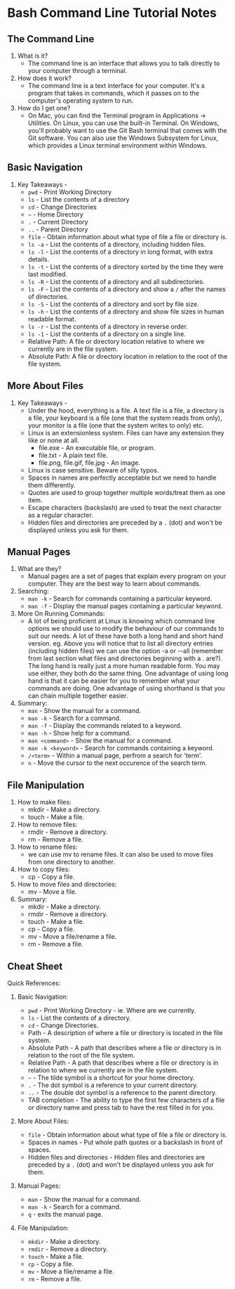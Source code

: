 # Bash Command Line Tutorial Notes

## The Command Line

1. What is it?
   - The command line is an interface that allows you to talk directly to your computer through a terminal.
2. How does it work?
   - The command line is a text interface for your computer. It's a program that takes in commands, which it passes on to the computer's operating system to run.
3. How do I get one?
   - On Mac, you can find the Terminal program in Applications -> Utilities. On Linux, you can use the built-in Terminal. On Windows, you'll probably want to use the Git Bash terminal that comes with the Git software. You can also use the Windows Subsystem for Linux, which provides a Linux terminal environment within Windows.

## Basic Navigation

1. Key Takeaways -
   - `pwd` - Print Working Directory
   - `ls` - List the contents of a directory
   - `cd` - Change Directories
   - `~` - Home Directory
   - `.` - Current Directory
   - `..` - Parent Directory
   - `file` - Obtain information about what type of file a file or directory is.
   - `ls -a` - List the contents of a directory, including hidden files.
   - `ls -l` - List the contents of a directory in long format, with extra details.
   - `ls -t` - List the contents of a directory sorted by the time they were last modified.
   - `ls -R` - List the contents of a directory and all subdirectories.
   - `ls -F` - List the contents of a directory and show a `/` after the names of directories.
   - `ls -S` - List the contents of a directory and sort by file size.
   - `ls -h` - List the contents of a directory and show file sizes in human readable format.
   - `ls -r` - List the contents of a directory in reverse order.
   - `ls -1` - List the contents of a directory on a single line.
   - Relative Path: A file or directory location relative to where we currently are in the file system.
   - Absolute Path: A file or directory location in relation to the root of the file system.

## More About Files

1. Key Takeaways -
   - Under the hood, everything is a file. A text file is a file, a directory is a file, your keyboard is a file (one that the system reads from only), your monitor is a file (one that the system writes to only) etc.
   - Linux is an extensionless system. Files can have any extension they like or none at all.
     - file.exe - An executable file, or program.
     - file.txt - A plain text file.
     - file.png, file.gif, file.jpg - An image.
   - Linux is case sensitive. Beware of silly typos.
   - Spaces in names are perfectly acceptable but we need to handle them differently.
   - Quotes are used to group together multiple words/treat them as one item.
   - Escape characters (backslash) are used to treat the next character as a regular character.
   - Hidden files and directories are preceded by a `.` (dot) and won't be displayed unless you ask for them.

## Manual Pages

1. What are they?
   - Manual pages are a set of pages that explain every program on your computer. They are the best way to learn about commands.
2. Searching:
   - `man -k` - Search for commands containing a particular keyword.
   - `man -f` - Display the manual pages containing a particular keyword.
3. More On Running Commands:
   - A lot of being proficient at Linux is knowing which command line options we should use to modify the behaviour of our commands to suit our needs. A lot of these have both a long hand and short hand version. eg. Above you will notice that to list all directory entries (including hidden files) we can use the option -a or --all (remember from last section what files and directories beginning with a . are?). The long hand is really just a more human readable form. You may use either, they both do the same thing. One advantage of using long hand is that it can be easier for you to remember what your commands are doing. One advantage of using shorthand is that you can chain multiple together easier.
4. Summary:
    - `man` - Show the manual for a command.
    - `man -k` - Search for a command.
    - `man -f` - Display the commands related to a keyword.
    - `man -h` - Show help for a command.
    - `man <command>` - Show the manual for a command.
    - `man -k <keyword>` - Search for commands containing a keyword.
    - `/<term>` - Within a manual page, perfrom a search for 'term'.
    - `n` - Move the cursor to the next occurence of the search term.

## File Manipulation

1. How to make files:
   - mkdir - Make a directory.
   - touch - Make a file.
2. How to remove files:
   - rmdir - Remove a directory.
   - rm - Remove a file.
3. How to rename files:
   - we can use mv to rename files. It can also be used to move files from one directory to another.
4. How to copy files:
   - cp - Copy a file.
5. How to move files and directories:
   - mv - Move a file.
6. Summary:
   - mkdir - Make a directory.
   - rmdir - Remove a directory.
   - touch - Make a file.
   - cp - Copy a file.
   - mv - Move a file/rename a file.
   - rm - Remove a file.

## Cheat Sheet

Quick References:

1. Basic Navigation:
   - `pwd` - Print Working Directory - ie. Where are we currently.
   - `ls` - List the contents of a directory.
   - `cd` - Change Directories.
   - Path - A description of where a file or directory is located in the file system.
   - Absolute Path - A path that describes where a file or directory is in relation to the root of the file system.
   - Relative Path - A path that describes where a file or directory is in relation to where we currently are in the file system.
   - `~` - The tilde symbol is a shortcut for your home directory.
   - `.` - The dot symbol is a reference to your current directory.
   - `..` - The double dot symbol is a reference to the parent directory.
   - TAB completion - The ability to type the first few characters of a file or directory name and press tab to have the rest filled in for you.

2. More About Files:
   - `file` - Obtain information about what type of file a file or directory is.
   - Spaces in names - Put whole path quotes or a backslash in front of spaces.
   - Hidden files and directories - Hidden files and directories are preceded by a `.` (dot) and won't be displayed unless you ask for them.

3. Manual Pages:
   - `man` - Show the manual for a command.
   - `man -k` - Search for a command.
   - `q` - exits the manual page.

4. File Manipulation:
   - `mkdir` - Make a directory.
   - `rmdir` - Remove a directory.
   - `touch` - Make a file.
   - `cp` - Copy a file.
   - `mv` - Move a file/rename a file.
   - `rm` - Remove a file.
